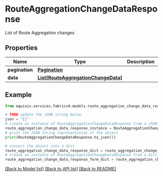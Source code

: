 # RouteAggregationChangeDataResponse

List of Route Aggregation changes

## Properties

Name | Type | Description | Notes
------------ | ------------- | ------------- | -------------
**pagination** | [**Pagination**](Pagination.md) |  | [optional] 
**data** | [**List[RouteAggregationChangeData]**](RouteAggregationChangeData.md) |  | [optional] 

## Example

```python
from equinix.services.fabricv4.models.route_aggregation_change_data_response import RouteAggregationChangeDataResponse

# TODO update the JSON string below
json = "{}"
# create an instance of RouteAggregationChangeDataResponse from a JSON string
route_aggregation_change_data_response_instance = RouteAggregationChangeDataResponse.from_json(json)
# print the JSON string representation of the object
print(RouteAggregationChangeDataResponse.to_json())

# convert the object into a dict
route_aggregation_change_data_response_dict = route_aggregation_change_data_response_instance.to_dict()
# create an instance of RouteAggregationChangeDataResponse from a dict
route_aggregation_change_data_response_form_dict = route_aggregation_change_data_response.from_dict(route_aggregation_change_data_response_dict)
```
[[Back to Model list]](../README.md#documentation-for-models) [[Back to API list]](../README.md#documentation-for-api-endpoints) [[Back to README]](../README.md)


